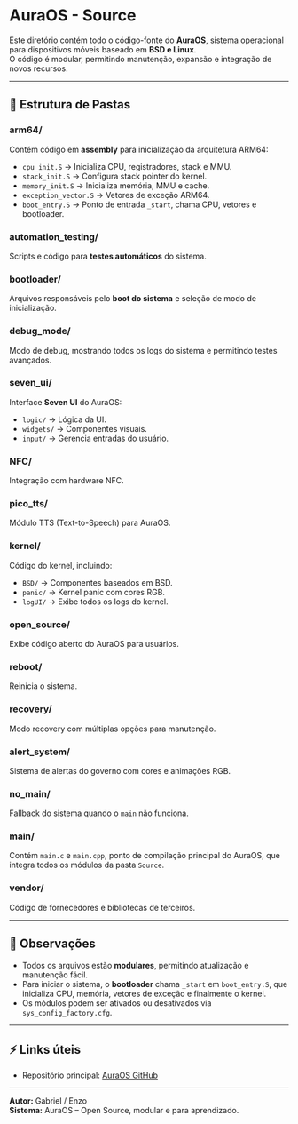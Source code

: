 # AuraOS - Source

Este diretório contém todo o código-fonte do **AuraOS**, sistema operacional para dispositivos móveis baseado em **BSD e Linux**.  
O código é modular, permitindo manutenção, expansão e integração de novos recursos.

---

## 📂 Estrutura de Pastas

### arm64/
Contém código em **assembly** para inicialização da arquitetura ARM64:
- `cpu_init.S` → Inicializa CPU, registradores, stack e MMU.
- `stack_init.S` → Configura stack pointer do kernel.
- `memory_init.S` → Inicializa memória, MMU e cache.
- `exception_vector.S` → Vetores de exceção ARM64.
- `boot_entry.S` → Ponto de entrada `_start`, chama CPU, vetores e bootloader.

### automation_testing/
Scripts e código para **testes automáticos** do sistema.

### bootloader/
Arquivos responsáveis pelo **boot do sistema** e seleção de modo de inicialização.

### debug_mode/
Modo de debug, mostrando todos os logs do sistema e permitindo testes avançados.

### seven_ui/
Interface **Seven UI** do AuraOS:
- `logic/` → Lógica da UI.
- `widgets/` → Componentes visuais.
- `input/` → Gerencia entradas do usuário.

### NFC/
Integração com hardware NFC.

### pico_tts/
Módulo TTS (Text-to-Speech) para AuraOS.

### kernel/
Código do kernel, incluindo:
- `BSD/` → Componentes baseados em BSD.
- `panic/` → Kernel panic com cores RGB.
- `logUI/` → Exibe todos os logs do kernel.

### open_source/
Exibe código aberto do AuraOS para usuários.

### reboot/
Reinicia o sistema.

### recovery/
Modo recovery com múltiplas opções para manutenção.

### alert_system/
Sistema de alertas do governo com cores e animações RGB.

### no_main/
Fallback do sistema quando o `main` não funciona.

### main/
Contém `main.c` e `main.cpp`, ponto de compilação principal do AuraOS, que integra todos os módulos da pasta `Source`.

### vendor/
Código de fornecedores e bibliotecas de terceiros.

---

## 📌 Observações

- Todos os arquivos estão **modulares**, permitindo atualização e manutenção fácil.  
- Para iniciar o sistema, o **bootloader** chama `_start` em `boot_entry.S`, que inicializa CPU, memória, vetores de exceção e finalmente o kernel.  
- Os módulos podem ser ativados ou desativados via `sys_config_factory.cfg`.

---

## ⚡ Links úteis

- Repositório principal: [AuraOS GitHub](https://github.com/enzogabryelbezerra2018-ui/auraOS-)

---

**Autor:** Gabriel / Enzo  
**Sistema:** AuraOS – Open Source, modular e para aprendizado.

